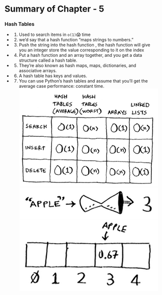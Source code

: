 # Summary of Chapter - 5

### Hash Tables

- 1. Used to search items in `o(1)`😱 time 
- 2. we’d say that a hash function “maps strings to numbers.”
- 3. Push the string into the hash function , the hash function will give you an integer 
     store the value corresponding to it on the index 
- 4. Put a hash function and an array together, and you get a data structure called a   hash table.
- 5. They’re also known as hash maps, maps, dictionaries, and associative arrays.
- 6. A hash table has keys and values.
- 7. You can use Python’s hash tables and assume that you’ll get the
     average case performance: constant time. 
     ![Alt text](image-3.png)
     ![Alt text](image.png) ![Alt text](image-1.png)